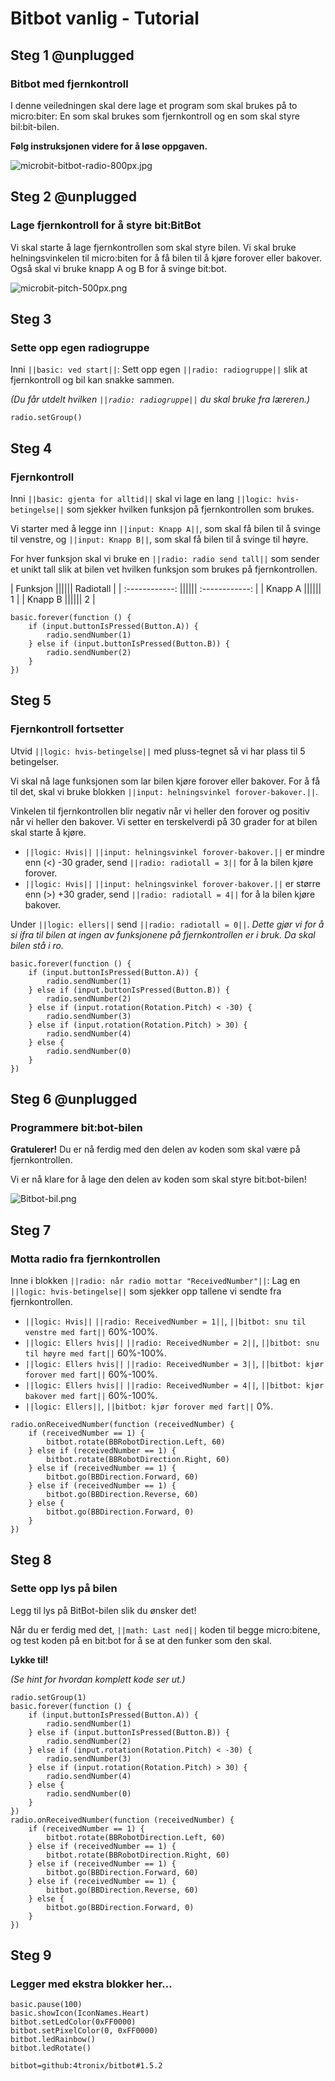 # Bitbot vanlig - Tutorial

## Steg 1 @unplugged

### Bitbot med fjernkontroll 

I denne veiledningen skal dere lage et program som skal brukes på to micro:biter: En som skal brukes som fjernkontroll og en som skal styre bil:bit-bilen.

**Følg instruksjonen videre for å løse oppgaven.**

![microbit-bitbot-radio-800px.jpg](https://i.postimg.cc/hG6BTbSZ/microbit-bitbot-radio-800px.jpg)


## Steg 2 @unplugged

### Lage fjernkontroll for å styre bit:BitBot

Vi skal starte å lage fjernkontrollen som skal styre bilen. Vi skal bruke helningsvinkelen til micro:biten for å få bilen til å kjøre forover eller bakover. Også skal vi bruke knapp A og B for å svinge bit:bot.

![microbit-pitch-500px.png](https://i.postimg.cc/136y9LqT/microbit-pitch-500px.png)


## Steg 3

### Sette opp egen radiogruppe

Inni ``||basic: ved start||``: Sett opp egen ``||radio: radiogruppe||`` slik at fjernkontroll og bil kan snakke sammen.

*(Du får utdelt hvilken ``||radio: radiogruppe||`` du skal bruke fra læreren.)*

```blocks
radio.setGroup()
```

## Steg 4

### Fjernkontroll

Inni ``||basic: gjenta for alltid||`` skal vi lage en lang ``||logic: hvis-betingelse||`` som sjekker hvilken funksjon på fjernkontrollen som brukes.

Vi starter med å legge inn ``||input: Knapp A||``, som skal få bilen til å svinge til venstre, og ``||input: Knapp B||``, som skal få bilen til å svinge til høyre.

For hver funksjon skal vi bruke en ``||radio: radio send tall||`` som sender et unikt tall slik at bilen vet hvilken funksjon som brukes på fjernkontrollen.

|   Funksjon  ||||||   Radiotall   |
| :------------: |||||| :------------: |
| Knapp A |||||| 1 |
| Knapp B |||||| 2 |


```blocks
basic.forever(function () {
    if (input.buttonIsPressed(Button.A)) {
        radio.sendNumber(1)
    } else if (input.buttonIsPressed(Button.B)) {
        radio.sendNumber(2)
    }
})
```

## Steg 5

### Fjernkontroll fortsetter

Utvid ``||logic: hvis-betingelse||`` med pluss-tegnet så vi har plass til 5 betingelser.

Vi skal nå lage funksjonen som lar bilen kjøre forover eller bakover. For å få til det, skal vi bruke blokken ``||input: helningsvinkel forover-bakover.||``.

Vinkelen til fjernkontrollen blir negativ når vi heller den forover og positiv når vi heller den bakover. Vi setter en terskelverdi på 30 grader for at bilen skal starte å kjøre.

- ``||logic: Hvis||`` ``||input: helningsvinkel forover-bakover.||`` er mindre enn (<) -30 grader, send ``||radio: radiotall = 3||`` for å la bilen kjøre forover.
- ``||logic: Hvis||`` ``||input: helningsvinkel forover-bakover.||`` er større enn (>) +30 grader, send ``||radio: radiotall = 4||`` for å la bilen kjøre bakover.

Under ``||logic: ellers||`` send ``||radio: radiotall = 0||``. *Dette gjør vi for å si ifra til bilen at ingen av funksjonene på fjernkontrollen er i bruk. Da skal bilen stå i ro.*


```blocks
basic.forever(function () {
    if (input.buttonIsPressed(Button.A)) {
        radio.sendNumber(1)
    } else if (input.buttonIsPressed(Button.B)) {
        radio.sendNumber(2)
    } else if (input.rotation(Rotation.Pitch) < -30) {
        radio.sendNumber(3)
    } else if (input.rotation(Rotation.Pitch) > 30) {
        radio.sendNumber(4)
    } else {
        radio.sendNumber(0)
    }
})
```

## Steg 6 @unplugged

### Programmere bit:bot-bilen

**Gratulerer!** Du er nå ferdig med den delen av koden som skal være på fjernkontrollen. 

Vi er nå klare for å lage den delen av koden som skal styre bit:bot-bilen!

![Bitbot-bil.png](https://i.postimg.cc/fWqWwHTG/Bitbot-bil.png)


## Steg 7

### Motta radio fra fjernkontrollen

Inne i blokken ``||radio: når radio mottar "ReceivedNumber"||``: Lag en ``||logic: hvis-betingelse||`` som sjekker opp tallene vi sendte fra fjernkontrollen. 

- ``||logic: Hvis||`` ``||radio: ReceivedNumber = 1||``, ``||bitbot: snu til venstre med fart||`` 60%-100%.
- ``||logic: Ellers hvis||`` ``||radio: ReceivedNumber = 2||``, ``||bitbot: snu til høyre med fart||`` 60%-100%.
- ``||logic: Ellers hvis||`` ``||radio: ReceivedNumber = 3||``, ``||bitbot: kjør forover med fart||`` 60%-100%.
- ``||logic: Ellers hvis||`` ``||radio: ReceivedNumber = 4||``, ``||bitbot: kjør bakover med fart||`` 60%-100%.
- ``||logic: Ellers||``, ``||bitbot: kjør forover med fart||`` 0%.

```blocks
radio.onReceivedNumber(function (receivedNumber) {
    if (receivedNumber == 1) {
        bitbot.rotate(BBRobotDirection.Left, 60)
    } else if (receivedNumber == 1) {
        bitbot.rotate(BBRobotDirection.Right, 60)
    } else if (receivedNumber == 1) {
        bitbot.go(BBDirection.Forward, 60)
    } else if (receivedNumber == 1) {
        bitbot.go(BBDirection.Reverse, 60)
    } else {
        bitbot.go(BBDirection.Forward, 0)
    }
})
```
## Steg 8

### Sette opp lys på bilen

Legg til lys på BitBot-bilen slik du ønsker det!

Når du er ferdig med det, ``||math: Last ned||`` koden til begge micro:bitene, og test koden på en bit:bot for å se at den funker som den skal.

**Lykke til!**

*(Se hint for hvordan komplett kode ser ut.)*

```blocks
radio.setGroup(1)
basic.forever(function () {
    if (input.buttonIsPressed(Button.A)) {
        radio.sendNumber(1)
    } else if (input.buttonIsPressed(Button.B)) {
        radio.sendNumber(2)
    } else if (input.rotation(Rotation.Pitch) < -30) {
        radio.sendNumber(3)
    } else if (input.rotation(Rotation.Pitch) > 30) {
        radio.sendNumber(4)
    } else {
        radio.sendNumber(0)
    }
})
radio.onReceivedNumber(function (receivedNumber) {
    if (receivedNumber == 1) {
        bitbot.rotate(BBRobotDirection.Left, 60)
    } else if (receivedNumber == 1) {
        bitbot.rotate(BBRobotDirection.Right, 60)
    } else if (receivedNumber == 1) {
        bitbot.go(BBDirection.Forward, 60)
    } else if (receivedNumber == 1) {
        bitbot.go(BBDirection.Reverse, 60)
    } else {
        bitbot.go(BBDirection.Forward, 0)
    }
})
```
## Steg 9

### Legger med ekstra blokker her...

```blocks
basic.pause(100)
basic.showIcon(IconNames.Heart)
bitbot.setLedColor(0xFF0000)
bitbot.setPixelColor(0, 0xFF0000)
bitbot.ledRainbow()
bitbot.ledRotate()
```

```package
bitbot=github:4tronix/bitbot#1.5.2
```